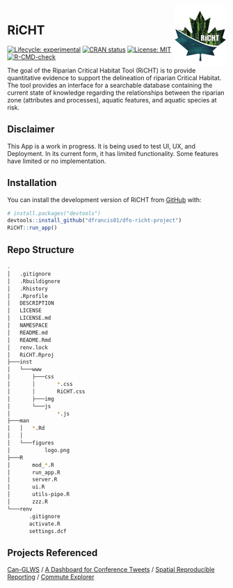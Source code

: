 
<!-- README.md is generated from README.Rmd. Please edit that file -->
<!--
You'll still need to render `README.Rmd` regularly, to keep `README.md` up-to-date. `devtools::build_readme()` is handy for this. 
-->
<!--RiCHT Logo-->

<img src="man/figures/logo.png" align="right" height="139"/>

<!--RiCHT Title-->

# **RiCHT**

<!-- badges: start -->
<!--release, build pass-->

[![Lifecycle:
experimental](https://img.shields.io/badge/lifecycle-experimental-orange.svg)](https://lifecycle.r-lib.org/articles/stages.html#experimental)
[![CRAN
status](https://www.r-pkg.org/badges/version/RiCHT)](https://CRAN.R-project.org/package=RiCHT)
[![License:
MIT](https://img.shields.io/badge/License-MIT-brightgreen.svg)](https://opensource.org/licenses/MIT)
[![R-CMD-check](https://github.com/dfrancis01/dfo-richt-project/workflows/R-CMD-check/badge.svg)](https://github.com/dfrancis01/dfo-richt-project/actions)
<!-- badges: end -->

The goal of the Riparian Critical Habitat Tool (RiCHT) is to provide
quantitative evidence to support the delineation of riparian Critical
Habitat. The tool provides an interface for a searchable database
containing the current state of knowledge regarding the relationships
between the riparian zone (attributes and processes), aquatic features,
and aquatic species at risk.

## Disclaimer

This App is a work in progress. It is being used to test UI, UX, and
Deployment. In its current form, it has limited functionality. Some
features have limited or no implementation.

## Installation

You can install the development version of RiCHT from
[GitHub](https://github.com/) with:

``` r
# install.packages("devtools")
devtools::install_github("dfrancis01/dfo-richt-project")
RiCHT::run_app()
```

## Repo Structure

``` bash
.
│   .gitignore
│   .Rbuildignore
│   .Rhistory
│   .Rprofile
│   DESCRIPTION
│   LICENSE
│   LICENSE.md
│   NAMESPACE
│   README.md
│   README.Rmd
│   renv.lock
│   RiCHT.Rproj
├───inst
│   └───www
│       ├───css
│       │       *.css
│       │       RiCHT.css
│       ├───img
│       └───js
│               *.js
├───man
│   │   *.Rd
│   │
│   └───figures
│           logo.png
├───R
│       mod_*.R
│       run_app.R
│       server.R
│       ui.R
│       utils-pipe.R
│       zzz.R
└───renv
       .gitignore
       activate.R
       settings.dcf
```

## Projects Referenced

[Can-GLWS](https://www.uoguelph.ca/watershed/glws/) / [A Dashboard for
Conference
Tweets](https://shiny.rstudio.com/gallery/conference-tweet-dashboard.html)
/ [Spatial Reproducible
Reporting](https://github.com/dfo-mar-odis/shinySpatialApp) / [Commute
Explorer](https://nz-stefan.shinyapps.io/commute-explorer-2/)
